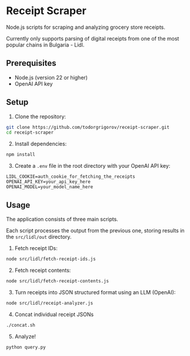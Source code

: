# Receipt Scraper

Node.js scripts for scraping and analyzing grocery store receipts. 

Currently only supports parsing of digital receipts from one of the most popular chains in Bulgaria - Lidl.

## Prerequisites

- Node.js (version 22 or higher)
- OpenAI API key

## Setup

1. Clone the repository:

```bash
git clone https://github.com/todorgrigorov/receipt-scraper.git
cd receipt-scraper
```

2. Install dependencies:

```bash
npm install
```

3. Create a `.env` file in the root directory with your OpenAI API key:

```
LIDL_COOKIE=auth_cookie_for_fetching_the_receipts
OPENAI_API_KEY=your_api_key_here
OPENAI_MODEL=your_model_name_here
```

## Usage

The application consists of three main scripts.

Each script processes the output from the previous one, storing results in the `src/lidl/out` directory.

1. Fetch receipt IDs:

```bash
node src/lidl/fetch-receipt-ids.js
```

2. Fetch receipt contents:

```bash
node src/lidl/fetch-receipt-contents.js
```

3. Turn receipts into JSON structured format using an LLM (OpenAI):

```bash
node src/lidl/receipt-analyzer.js
```

4. Concat individual receipt JSONs

```bash
./concat.sh
```

5. Analyze!

```bash
python query.py
```
